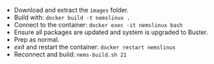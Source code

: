   - Download and extract the `images` folder.
  - Build with: `docker build -t nemslinux .`
  - Connect to the container: `docker exec -it nemslinux bash`
  - Ensure all packages are updated and system is upgraded to Buster.
  - Prep as normal.
  - *exit* and restart the container: `docker restart nemslinux`
  - Reconnect and build: `nems-build.sh 21`
